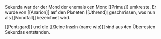 Sekunda war der der Mond der ehemals den Mond [[Primus]] umkreiste. Er wurde von [[Anarion]] auf den Planeten [[Uthrend]] geschmissen, was nun als [[Mondfall]] bezeichnet wird.

[[Pentagard]] und die [[Kleine Inseln (name wip)]] sind aus den Überresten Sekundas entstanden.